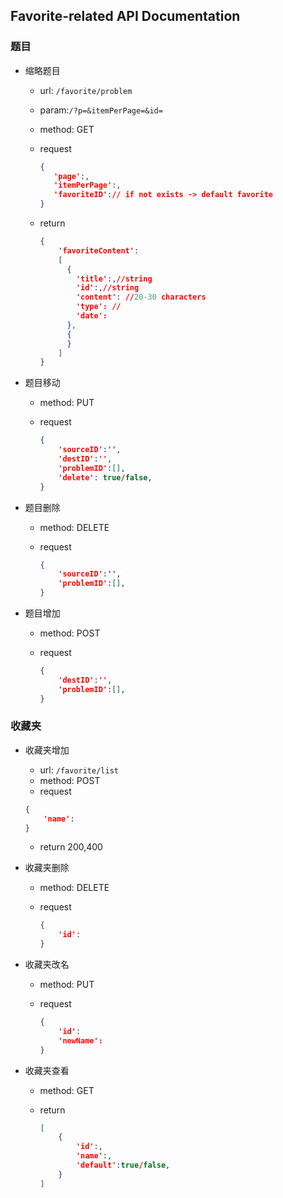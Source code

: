 ## Favorite-related API Documentation

### 题目

* 缩略题目

  * url: `/favorite/problem`

  * param:`/?p=&itemPerPage=&id=`

  * method: GET

  * request

    ```json
    {
       'page':,
       'itemPerPage':,
       'favoriteID':// if not exists -> default favorite
    }
    ```

  * return

    ```json
    {
        'favoriteContent':
        [
          {
            'title':,//string
            'id':,//string
            'content': //20-30 characters
            'type': //
            'date':
          },
          {
          }
        ]
    }
    ```

* 题目移动

  * method: PUT

  * request

    ```json
    {
        'sourceID':'',
        'destID':'',
        'problemID':[],
        'delete': true/false,
    }
    ```

* 题目删除

  * method: DELETE

  * request

    ```json
    {
        'sourceID':'',
        'problemID':[],
    }
    ```

* 题目增加

  * method: POST

  * request

    ```json
    {
        'destID':'',
        'problemID':[],
    }
    ```



### 收藏夹

* 收藏夹增加

  * url: `/favorite/list`
  * method: POST
  * request

  ```json
  {
      'name':
  }
  ```

  * return 200,400

* 收藏夹删除

  * method: DELETE

  * request

    ```json
    {
        'id':
    }
    ```

* 收藏夹改名

  * method: PUT

  * request

    ```json
    {
        'id':
        'newName':
    }
    ```

* 收藏夹查看

  * method: GET

  * return

    ```json
    [
        {
            'id':,
            'name':,
            'default':true/false,
        }
    ]
    ```

  ```

  
